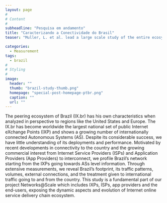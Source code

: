 ```yaml
---
layout: page
#
# Content
#
subheadline: "Pesquisa em andamento"
title: "Caracterizando a Conectividade do Brasil"
teaser: "Muller, L. et al. lead a large scale study of the entire ecosystem of IXPs in Brazil going towards ASs level information."

categories:
  - Measurement
tags:
  - brazil
#
# Styling
#
image:
  header: ""
  thumb: "brazil-study-thumb.png"
  homepage: "special-post-homepage-ptbr.png"
  caption: ""
  url: ""
---
```


The peering ecosystem of Brazil (IX.br) has his own characteristics when analyzed in perspective to regions like the United States and Europe. The IX.br has become worldwide the largest national set of public Internet eXchange Points (IXP) and shows a growing number of internationally connected Autonomous Systems (AS). Despite its considerable success, we have little understanding of its deployments and performance. Motivated by recent developments in connectivity to the country and the growing commercial interest from Internet Service Providers (ISPs) and Application Providers (App Providers) to interconnect, we profile Brazil’s network starting from the IXPs going towards ASs level information. Through extensive measurements, we reveal Brazil’s footprint, its traffic patterns, volumes, external connections, and the treatment given to international traffic going to and from the country. This study is a fundamental part of our project Networks@Scale which includes IXPs, ISPs, app providers and the end-users, exposing the dynamic aspects and evolution of Internet online service delivery chain ecosystem.
